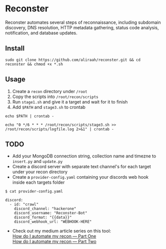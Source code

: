 # Reconster
Reconster automates several steps of reconnaissance, including subdomain discovery, DNS resolution, HTTP metadata gathering, status code analysis, notification, and database updates.


## Install
```
sudo git clone https://github.com/aliraah/reconster.git && cd reconster && chmod +x *.sh
```

## Usage
1. Create a `recon` directory under `/root` 
2. Copy the scripts into `/root/recon/scripts`
3. Run `stage1.sh` and give it a target and wait for it to finish
4. Add `$PATH` and `stage3.sh` to crontab
```
echo $PATH | crontab -
```
```
echo "0 */6 * * * /root/recon/scripts/stage3.sh >> /root/recon/scripts/logfile.log 2>&1" | crontab -
```

## TODO
- Add your MongoDB connection string, collection name and timezne to `insert.py` and `update.py`
- Create a discord server with separate text channel's for each target under your recon directory
- Create a `provider-config.yaml` containing your discords web hook inside each targets folder
```
$ cat provider-config.yaml

discord:
  - id: "crawl"
    discord_channel: "hackerone"
    discord_username: "Reconster-Bot"
    discord_format: "{{data}}"
    discord_webhook_url: "WEBHOOK-HERE"
```
- Check out my medium article series on this tool:<br>
<a href="https://medium.com/@aliraah/how-do-i-automate-my-recon-part-one-fd17dc8717c8">How do I automate my recon — Part One </a><br>
<a href="https://medium.com/@aliraah/how-do-i-automate-my-recon-part-two-b39a66b4c23d">How do I automate my recon — Part Two </a>
